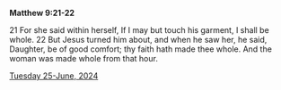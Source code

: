 **Matthew 9:21-22**

21 For she said within herself, If I may but touch his garment, I shall be whole. 22 But Jesus turned him about, and when he saw her, he said, Daughter, be of good comfort; thy faith hath made thee whole. And the woman was made whole from that hour.

[Tuesday 25-June, 2024](https://getbible.life/kjv/Matthew/9/21-22)
